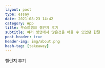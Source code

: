 ```yaml
---
layout: post
type: essay
date: 2021-08-23 14:42
category: App
title: 부스트캠프 챌린지 후기
subtitle: 여러 방면에서 많은것을 배울 수 있었던 한달
post-header: true
header-img: img/about.png
hash-tag: [takeaway]
---
```


챌린지 후기
